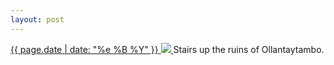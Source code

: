 ```yaml
---
layout: post
---
```


<p>
  <a href="/204">
    <time>{{ page.date | date: "%e %B %Y" }}</time>
    <img src="https://s3.amazonaws.com/life.aaronjgreenberg.com/204.jpg">
  </a>
  Stairs up the ruins of Ollantaytambo.
</p>
